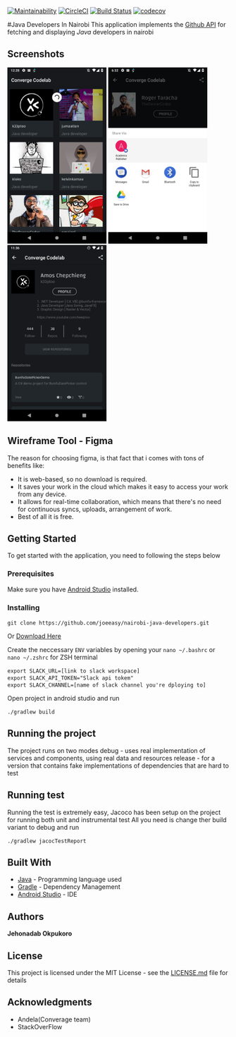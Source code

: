 [![Maintainability](https://api.codeclimate.com/v1/badges/ccad1c4bda1669517110/maintainability)](https://codeclimate.com/github/joeeasy/nairobi-java-developers/maintainability)
[![CircleCI](https://circleci.com/gh/joeeasy/nairobi-java-developers.svg?style=svg)](https://circleci.com/gh/joeeasy/nairobi-java-developers)
[![Build Status](https://travis-ci.org/joeeasy/nairobi-java-developers.svg?branch=develop)](https://travis-ci.org/joeeasy/nairobi-java-developers)
[![codecov](https://codecov.io/gh/joeeasy/nairobi-java-developers/branch/develop/graph/badge.svg)](https://codecov.io/gh/joeeasy/nairobi-java-developers)



#Java Developers In Nairobi
This application implements the [Github API](http://developer.github.com/) for fetching and displaying *Java* developers in nairobi

## Screenshots
<img src="./wireframes/Screenshot_1546774083.png"  height="400"/>
<img src="./wireframes/Screenshot_1546709569.png"  height="400"/>
<img src="./wireframes/Screenshot_1546900581.png"  height="400"/>

## Wireframe Tool - Figma
The reason for choosing figma, is that fact that i comes with tons of benefits like:
<ul>
<li>It is web-based, so no download is required.</li>
<li>It saves your work in the cloud which makes it easy to access your work from any device.</li>
<li>It allows for real-time collaboration, which means that there's no need for continuous syncs, uploads, arrangement of work.</li>
<li>Best of all it is free.</li>
</ul>

## Getting Started

To get started with the application, you need to following the steps below

### Prerequisites

Make sure you have [Android Studio](https://developer.android.com) installed.


### Installing

```
git clone https://github.com/joeeasy/nairobi-java-developers.git
```
Or  [Download Here](https://github.com/joeeasy/nairobi-java-developers/archive/develop.zip)

Create the neccessary `ENV` variables by opening your `nano ~/.bashrc` or `nano ~/.zshrc` for ZSH terminal

```
export SLACK_URL=[link to slack workspace]
export SLACK_API_TOKEN="Slack api tokem"
export SLACK_CHANNEL=[name of slack channel you're dploying to]
```

Open project in android studio and run

```
./gradlew build
```

## Running the project

The project runs on two modes 
debug - uses real implementation of services and components, using real data and resources
release - for a version that contains fake implementations of dependencies that are hard to test

## Running test
Running the test is extremely easy, Jacoco has been setup on the project for running both unit and instrumental test
All you need is change ther build variant to debug and run
```
./gradlew jacocTestReport
```



## Built With

* [Java](http://www.dropwizard.io/1.0.2/docs/) - Programming language used
* [Gradle](https://maven.apache.org/) - Dependency Management
* [Android Studio](https://rometools.github.io/rome/) - IDE


## Authors

 **Jehonadab Okpukoro**
## License

This project is licensed under the MIT License - see the [LICENSE.md](LICENSE.md) file for details

## Acknowledgments

* Andela(Converage team)
* StackOverFlow

